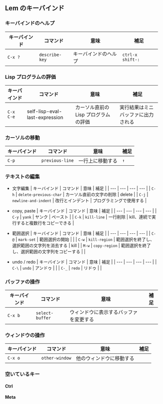 ## Lem のキーバインド

### キーバインドのヘルプ

| キーバインド | コマンド | 意味 | 補足 |
| --- | --- | --- | --- |
| `C-x ?` | `describe-key` | キーバインドのヘルプ | `ctrl-x shift-:` |

### Lisp プログラムの評価

| キーバインド | コマンド | 意味 | 補足 |
| --- | --- | --- | --- |
| `C-x C-e` | self-lisp-eval-last-expression | カーソル直前の Lisp プログラムの評価 | 実行結果はミニバッファに出力される |

### カーソルの移動

| キーバインド | コマンド | 意味 | 補足 |
| --- | --- | --- | --- |
| `C-p` | `previous-line` | 一行上に移動する | `↑` |

### テキストの編集

- 文字編集
| キーバインド | コマンド | 意味 | 補足 |
| --- | --- | --- | --- |
| `C-h` | `delete-previous-char` | カーソル直前の文字の削除 | delete |
| `C-j` | `newline-and-indent` | 改行とインデント | プログラミングで使用する |

- copy, paste
| キーバインド | コマンド | 意味 | 補足 |
| --- | --- | --- | --- |
| `C-y` | `yank` | ヤンク | ペースト |
| `C-k` | `kill-line` | 一行削除 | kill、連続で実行すると複数行をコピーできる |

- 範囲選択
| キーバインド | コマンド | 意味 | 補足 |
| --- | --- | --- | --- |
| `C-@` | `mark-set` | 範囲選択の開始 |  |
| `C-w` | `kill-region` | 範囲選択を終了し、選択範囲の文字列を消去する | kill |
| `M-w` | `copy-region` | 範囲選択を終了し、選択範囲の文字列をコピーする | |

- undo / redo
| キーバインド | コマンド | 意味 | 補足 |
| --- | --- | --- | --- |
| `C-\` | `undo` | アンドゥ | |
| `C-_` | `redo` | リドゥ | |

### バッファの操作

| キーバインド | コマンド | 意味 | 補足 |
| --- | --- | --- | --- |
| `C-x b` | `select-buffer` | ウィンドウに表示するバッファを変更する |  |

### ウィンドウの操作

| キーバインド | コマンド | 意味 | 補足 |
| --- | --- | --- | --- |
| `C-x o` | `other-window` | 他のウィンドウに移動する |  |

### 空いているキー

#### Ctrl

#### Meta
